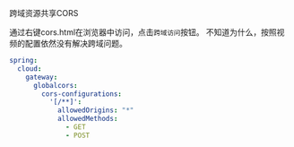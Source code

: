 跨域资源共享CORS

通过右键cors.html在浏览器中访问，点击`跨域访问`按钮。
不知道为什么，按照视频的配置依然没有解决跨域问题。
```yaml
spring:
  cloud:
    gateway:
      globalcors:
        cors-configurations:
          '[/**]':
            allowedOrigins: "*"
            allowedMethods:
              - GET
              - POST
```

